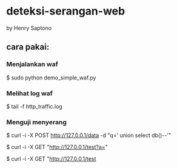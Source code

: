 # deteksi-serangan-web
by Henry Saptono

## cara pakai:
### Menjalankan waf

  $ sudo python demo_simple_waf.py

### Melihat log waf
  
  $ tail -f http_traffic.log

### Menguji menyerang

  $ curl -i -X POST http://127.0.0.1/data -d "q=' union select db()--'"

  $ curl -i -X GET "http://127.0.0.1/test?a=<script>alert()</script>"

  $ curl -i -X GET "http://127.0.0.1/test
  
